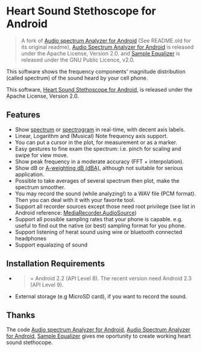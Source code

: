 Heart Sound Stethoscope for Android
===================================

>  A fork of [Audio spectrum Analyzer for Android](https://code.google.com/p/audio-analyzer-for-android/) (See README.old for its original readme), 
	[Audio Spectrum Analyzer for Android](https://github.com/bewantbe/audio-analyzer-for-android) is released under the Apache License, Version 2.0. and 
	[Sample Equalizer](http://www.kevinboone.net/android_simple_eq.html) is released under the GNU Public Licence, v2.0.

  This software shows the frequency components' magnitude distribution (called spectrum) of the sound heard by your cell phone.

  This software, [Heart Sound Stethoscope for Android](https://github.com/algmaknick/heart-sound-stethoscope), is released under the Apache License, Version 2.0.


Features
--------

* Show [spectrum](http://en.wikipedia.org/wiki/Frequency_spectrum) or [spectrogram](http://en.wikipedia.org/wiki/Spectrogram) in real-time, with decent axis labels.
* Linear, Logarithm and (Musical) Note frequency axis support.
* You can put a cursor in the plot, for measurement or as a marker.
* Easy gestures to fine exam the spectrum: i.e. pinch for scaling and swipe for  view move.
* Show peak frequency in a moderate accuracy (FFT + interpolation).
* Show dB or [A-weighting dB (dBA)](http://en.wikipedia.org/wiki/A-weighting), although not suitable for serious application.
* Possible to take averages of several spectrum then plot, make the spectrum smoother.
* You may record the sound (while analyzing!) to a WAV file (PCM format). Then you can deal with it with your favorite tool.
* Support all recorder sources except those need root privilege (see list in Android reference: [MediaRecorder.AudioSource](http://developer.android.com/reference/android/media/MediaRecorder.AudioSource.html))
* Support all possible sampling rates that your phone is capable. e.g. useful to find out the native (or best) sampling format for you phone.
* Support listening of herat sound using wire or bluetooth connected headphones
* Support equalazing of sound 


Installation Requirements
-------------------------

* >= Android 2.2 (API Level 8). The recent version need Android 2.3 (API Level 9).
* External storage (e.g MicroSD card), if you want to record the sound.



Thanks
------

The code [Audio spectrum Analyzer for Android](https://code.google.com/p/audio-analyzer-for-android/), [Audio Spectrum Analyzer for Android](https://github.com/bewantbe/audio-analyzer-for-android), [Sample Equalizer](http://www.kevinboone.net/android_simple_eq.html) gives me oportunity to create working heart sound stethocope.

